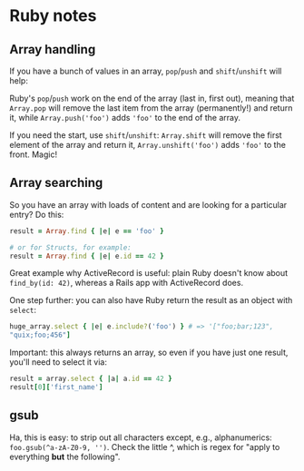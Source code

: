 # Ruby notes

## Array handling
If you have a bunch of values in an array, `pop`/`push` and
`shift`/`unshift` will help:

Ruby's `pop`/`push` work on the end of the array (last in, first out),
meaning that `Array.pop` will remove the last item from the array
(permanently!) and return it, while `Array.push('foo')` adds `'foo'` to
the end of the array.

If you need the start, use `shift`/`unshift`: `Array.shift` will remove
the first element of the array and return it, `Array.unshift('foo')`
adds `'foo'` to the front. Magic!

## Array searching
So you have an array with loads of content and are looking for a
particular entry? Do this:
``` ruby
result = Array.find { |e| e == 'foo' }

# or for Structs, for example:
result = Array.find { |e| e.id == 42 }
```

Great example why ActiveRecord is useful: plain Ruby doesn't know about
`find_by(id: 42)`, whereas a Rails app with ActiveRecord does.

One step further: you can also have Ruby return the result as an object
with `select`:
``` ruby
huge_array.select { |e| e.include?('foo') } # => '["foo;bar;123",
"quix;foo;456"]
```
Important: this always returns an array, so even if you have just one
result, you'll need to select it via:
``` ruby
result = array.select { |a| a.id == 42 }
result[0]['first_name']
```

## gsub
Ha, this is easy: to strip out all characters except, e.g.,
alphanumerics: `foo.gsub(^a-zA-Z0-9, '')`. Check the little ^, which is
regex for "apply to everything **but** the following".
